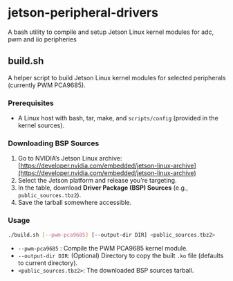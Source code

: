 # jetson-peripheral-drivers
A bash utility to compile and setup Jetson Linux kernel modules for adc, pwm and iio peripheries

## build.sh

A helper script to build Jetson Linux kernel modules for selected peripherals (currently PWM PCA9685).

### Prerequisites

* A Linux host with bash, tar, make, and `scripts/config` (provided in the kernel sources).

### Downloading BSP Sources

1. Go to NVIDIA’s Jetson Linux archive:
   [https://developer.nvidia.com/embedded/jetson-linux-archive](https://developer.nvidia.com/embedded/jetson-linux-archive)
2. Select the Jetson platform and release you’re targeting.
3. In the table, download **Driver Package (BSP) Sources** (e.g., `public_sources.tbz2`).
4. Save the tarball somewhere accessible.

### Usage

```bash
./build.sh [--pwm-pca9685] [--output-dir DIR] <public_sources.tbz2>
```

* `--pwm-pca9685` : Compile the PWM PCA9685 kernel module.
* `--output-dir DIR`: (Optional) Directory to copy the built `.ko` file (defaults to current directory).
* `<public_sources.tbz2>`: The downloaded BSP sources tarball.
